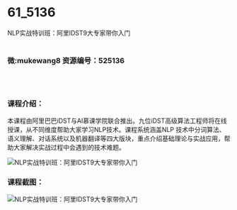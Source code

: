# 61_5136
NLP实战特训班：阿里IDST9大专家带你入门
<br/></br>
<h3>微:mukewang8 资源编号：525136</h3>
<br/></br>
<h3>课程介绍：</h3>
<p>本课程由阿里巴巴iDST与AI慕课学院联合推出。九位iDST高级算法工程师将在线授课，从不同维度帮助大家学习<a title="查看与 NLP 相关的文章" target="_blank">NLP</a>技术。课程系统涵盖<a title="查看与 NLP 相关的文章" target="_blank">NLP</a> 技术中分词算法、语义理解、对话系统以及机器翻译等四大版块，重点介绍基础理论与实战应用，帮助大家解决实战过程中会遇到的技术难题。</p>
<p><img src="https://www.ko996.com/wp-content/uploads/img/2019/06/1-25-300x127.png" alt="NLP实战特训班：阿里IDST9大专家带你入门"></p>
<h3>课程截图：</h3>
<p><img src="https://www.ko996.com/wp-content/uploads/img/2019/06/2-22.png" alt="NLP实战特训班：阿里IDST9大专家带你入门"></p>
